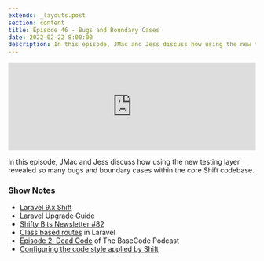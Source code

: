 ```yaml
---
extends: _layouts.post
section: content
title: Episode 46 - Bugs and Boundary Cases
date: 2022-02-22 8:00:00
description: In this episode, JMac and Jess discuss how using the new testing layer revealed so many bugs and boundary cases within the core Shift codebase.
---
```

<iframe src="https://share.transistor.fm/e/5aac3a86" width="100%" height="180" frameborder="0" scrolling="no" seamless="true" style="width:100%; height:180px;"></iframe>

In this episode, JMac and Jess discuss how using the new testing layer revealed so many bugs and boundary cases within the core Shift codebase.

### Show Notes
- [Laravel 9.x Shift](https://laravelshift.com/upgrade-laravel-8-to-laravel-9)
- [Laravel Upgrade Guide](https://laravel.com/docs/9.x/upgrade)
- [Shifty Bits Newsletter #82](https://shiftybits.news/update-laravel-9-1/)
- [Class based routes](https://freek.dev/1210-a-better-way-to-register-routes-in-laravel) in Laravel
- [Episode 2: Dead Code](https://basecodefieldguide.com/podcast/2-dead-code/) of The BaseCode Podcast
- [Configuring the code style applied by Shift](https://laravelshift.com/videos/shift-code-style)
